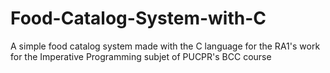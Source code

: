 # Food-Catalog-System-with-C
A simple food catalog system made with the C language for the RA1's work for the Imperative Programming subjet of PUCPR's BCC course
